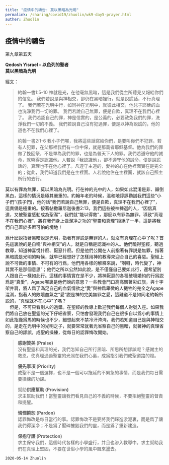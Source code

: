 ```yaml
---
title: "疫情中的禱告: 莫以黑暗為光明"
permalink: /sharing/covid19/zhuolin/wk9-day5-prayer.html
auther: Zhuolin
---
```

## 疫情中的禱告
第九章第五天  

**Qedosh Yisrael  – 以色列的聖者**  
**莫以黑暗為光明**  

經文：  
>
>約翰一書1:5-10 神就是光，在他毫無黑暗，這是我們從主所聽見又報給你們的信息。 我們若說是與神相交，卻仍在黑暗裡行，就是說謊話，不行真理了。 我們若在光明中行，如同神在光明中，就彼此相交，他兒子耶穌的血也洗淨我們一切的罪。 我們若說自己無罪，便是自欺，真理不在我們心裡了。 我們若認自己的罪，神是信實的，是公義的，必要赦免我們的罪，洗淨我們一切的不義。 我們若說自己沒有犯過罪，便是以神為說謊的，他的道也不在我們心裡了。  
>
>約翰一書2:1-6 我小子們哪，我將這些話寫給你們，是要叫你們不犯罪。若有人犯罪，在父那裡我們有一位中保，就是那義者耶穌基督。他為我們的罪做了挽回祭，不是單為我們的罪，也是為普天下人的罪。我們若遵守他的誡命，就曉得是認識他。人若說「我認識他」，卻不遵守他的誡命，便是說謊話的，真理也不在他心裡了。凡遵守主道的，愛神的心在他裡面實在是完全的；從此，我們知道我們是在主裡面。人若說他住在主裡面，就該自己照主所行的去行。  

莫以有罪為無罪，莫以黑暗為光明。行在神的光中的人，如果如此混淆是非、顛倒黑白，這樣的情況是極其嚴重的。約翰年老的時候，溫和地諄諄勸誡我們這些“小子們”(孩子們)，他的話“我們若說自己無罪，便是自欺，真理不在我們心裡了”，這責備是極重的。按著帖撒羅尼迦後書2:13，我們這些被神揀選的人，“因信真道，又被聖靈感動成為聖潔”，我們就“能以得救”，那麽以有罪為無罪，導致“真理不在我們心裡”，將在我們身上做潔净之功的“聖靈和真理”拒絕了一半，這是將我們自己置於多麽可怕的境地！  

爲什麽說指著黑暗說是光明，指著有罪説是無罪的人，就沒有真理在心中了呢？首先這裏說的是自稱“與神相交”的人，就是自稱是認識神的人。他們曉得聖經，聽過教導，知道神喜悅什麽、厭惡什麽。但是他們公開在人前指著有罪説是無罪，指著黑暗説是光明的時候，就早已經想好了怎樣用神的教導來迎合自己的喜惡。聖經上說不可做的事情、不可有的行爲，他們用各樣的解釋來說，“啊呀，時代變了，神其實不是那個意思”；他們之所以公然如此說，是不僅僅自己要如此行，還希望別人跟自己一樣如此行。這樣的事情實在是不少，將神厭惡的各種破壞婚約的行爲説爲是“真愛”，Agape哪裏是他們說的意思？一些教會門口高高飄著彩虹旗，與十字架并肩，將人爲了滿足自己的血氣情欲之“愛”與神爲卑微的人犧牲的完全之Agape混淆，指著人的敗壞血氣之“愛”説是神的完美無罪之愛，這難道不是如同老約翰所説的，“真理就不在心中”了嗎？  
　但是，不可只看別人的過錯。在聖經的教導上歡迎我們每個人對號入座。如果我們將自己放在聖靈的光下仔細省察，只怕會發現我們自己在很多自以爲小的事情上如此指鹿爲馬的時候也不少，細想起來不禁冷汗涔涔。我們若知道自己是與神相交的，是走在光明中的光明之子，就要常常就著光省察自己的黑暗，就著神的真理省察自己的謬誤，成聖的操練，從每日的認罪悔改開始。   

>
>**感謝贊美 (Praise)**  
>沒有聖靈和真理的光，我們怎知自己所行黑暗、所思所想謬誤呢？感謝主的救恩，使真理通過聖靈的光照在我們心裏，成爲指引我們成聖道路的燈。  
>
>**優先事項 (Priority)**  
>成聖不是一個選擇，也不是一個可以拖延的不緊急的事情，而是我們每日需要操練的功課。  
>
>幫助**供應幫助 (Provision)**  
>求主幫助我們！當聖靈讓我們看見自己的不義的時候，不要拒絕聖靈的督責和提醒。  
>
>**憐憫饒恕 (Pardon)**  
>認罪悔改是每日當行的事。認罪悔改不是要將我們踩進淤泥裏，而是爲了讓我們得潔净；不是爲了壓碎摧毀我們的靈，而是爲了重新建造。  
>
>**保抱守護 (Protection)**  
>求主保守我們，這個時代各樣的小學盛行，并且也滲入教導中。求主幫助我們在真理上堅固，不要在世俗小學的風中飄來盪去。  

`2020-05-14 Zhuolin`
